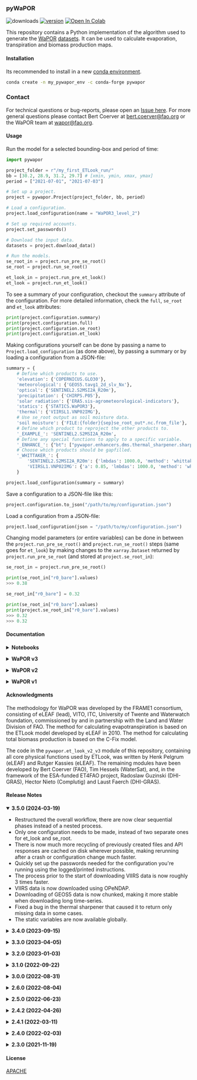 ### pyWaPOR

![downloads](https://img.shields.io/pypi/dw/pywapor) [![version](https://img.shields.io/pypi/v/pywapor)](https://pypi.org/project/pywapor/) [![Open In Colab](https://colab.research.google.com/assets/colab-badge.svg)](https://colab.research.google.com/github/un-fao/FAO-Water-Applications/blob/main/pyWaPOR/introduction.ipynb)

This repository contains a Python implementation of the algorithm used to generate the [WaPOR](http://www.fao.org/in-action/remote-sensing-for-water-productivity/en/) [datasets](https://wapor.apps.fao.org/home/WAPOR_2/1). It can be used to calculate evaporation, transpiration and biomass production maps.

#### Installation

Its recommended to install in a new [conda environment](https://docs.conda.io/projects/conda/en/latest/user-guide/concepts/environments.html).

```bash
conda create -n my_pywapor_env -c conda-forge pywapor
```

### Contact

For technical questions or bug-reports, please open an [Issue here](https://bitbucket.org/cioapps/pywapor/issues). For more general questions please contact Bert Coerver at [bert.coerver@fao.org](mailto:bert.coerver@fao.org) or the WaPOR team at [wapor@fao.org](mailto:wapor@fao.org).

#### Usage

Run the model for a selected bounding-box and period of time:

```python
import pywapor

project_folder = r"/my_first_ETLook_run/"
bb = [30.2, 28.9, 31.2, 29.7] # [xmin, ymin, xmax, ymax]
period = ["2021-07-01", "2021-07-03"]

# Set up a project.
project = pywapor.Project(project_folder, bb, period)

# Load a configuration.
project.load_configuration(name = "WaPOR3_level_2")

# Set up required accounts.
project.set_passwords()

# Download the input data.
datasets = project.download_data()

# Run the models.
se_root_in = project.run_pre_se_root()
se_root = project.run_se_root()

et_look_in = project.run_pre_et_look()
et_look = project.run_et_look()
```

To see a summary of your configuration, checkout the `summary` attribute of the configuration. For more detailed information, check the `full`, `se_root` and `et_look` attributes:

```python
print(project.configuration.summary)
print(project.configuration.full)
print(project.configuration.se_root)
print(project.configuration.et_look)
```

Making configurations yourself can be done by passing a name to `Project.load_configuration` (as done above), by passing a summary or by loading a configuration from a JSON-file:

```python
summary = {
    # Define which products to use.
    'elevation': {'COPERNICUS.GLO30'},
    'meteorological': {'GEOS5.tavg1_2d_slv_Nx'},
    'optical': {'SENTINEL2.S2MSI2A_R20m'},
    'precipitation': {'CHIRPS.P05'},
    'solar radiation': {'ERA5.sis-agrometeorological-indicators'},
    'statics': {'STATICS.WaPOR3'},
    'thermal': {'VIIRSL1.VNP02IMG'},
    # Use se_root output as soil moisture data.
    'soil moisture': {'FILE:{folder}{sep}se_root_out*.nc.from_file'},
    # Define which product to reproject the other products to.
    '_EXAMPLE_': 'SENTINEL2.S2MSI2A_R20m', 
    # Define any special functions to apply to a specific variable.
    '_ENHANCE_': {"bt": ["pywapor.enhancers.dms.thermal_sharpener.sharpen"],},
    # Choose which products should be gapfilled.
    '_WHITTAKER_': {
        'SENTINEL2.S2MSI2A_R20m': {'lmbdas': 1000.0, 'method': 'whittaker'}, 
        'VIIRSL1.VNP02IMG': {'a': 0.85, 'lmbdas': 1000.0, 'method': 'whittaker'}},
    }

project.load_configuration(summary = summary)
```

Save a configuration to a JSON-file like this:

```python
project.configuration.to_json("/path/to/my/configuration.json")
```

Load a configuration from a JSON-file:

```python
project.load_configuration(json = "/path/to/my/configuration.json")
```

Changing model parameters (or entire variables) can be done in between the `project.run_pre_se_root()` and `project.run_se_root()` steps (same goes for `et_look`) by making changes to the `xarray.Dataset` returned by `project.run_pre_se_root` (and stored at `project.se_root_in`):

```python
se_root_in = project.run_pre_se_root()

print(se_root_in["r0_bare"].values)
>>> 0.38

se_root_in["r0_bare"] = 0.32

print(se_root_in["r0_bare"].values)
print(project.se_root_in["r0_bare"].values)
>>> 0.32
>>> 0.32
```

#### Documentation
<p><details>
<summary><b>Notebooks</b></summary>

<table class = "docutils align-default">
   <thead>
      <tr class="row-odd" style="text-align:center">
         <th class="head"></th>
         <th class="head">Name</th>
         <th class="head" width = "150">Colab</th>
      </tr>
   </thead>
   <tbody>
      <tr class="row-odd">
         <td>1.</td>
         <td>Introduction</td>
         <td style="text-align:center"><a href="https://colab.research.google.com/github/un-fao/FAO-Water-Applications/blob/main/pyWaPOR/introduction.ipynb"><img src="https://colab.research.google.com/assets/colab-badge.svg" alt="colab"/></a></td>
      </tr>
      <tr class="row-even">
         <td>2.</td>
         <td>Passwords</td>
         <td style="text-align:center"><a href="https://colab.research.google.com/github/un-fao/FAO-Water-Applications/blob/main/pyWaPOR/passwords.ipynb"><img src="https://colab.research.google.com/assets/colab-badge.svg" alt="colab"/></a></td>
      </tr>
      <tr class="row-odd">
         <td>3.</td>
         <td>Enhancers</td>
         <td style="text-align:center"><a href="https://colab.research.google.com/github/un-fao/FAO-Water-Applications/blob/main/pyWaPOR/enhancers.ipynb"><img src="https://colab.research.google.com/assets/colab-badge.svg" alt="colab"/></a></td>
      </tr>
      <tr class="row-even">
         <td>4.</td>
         <td>Sideloading</td>
         <td style="text-align:center"><a href="https://colab.research.google.com/github/un-fao/FAO-Water-Applications/blob/main/pyWaPOR/sideload.ipynb"><img src="https://colab.research.google.com/assets/colab-badge.svg" alt="colab"/></a></td>
      </tr>
   </tbody>
</table>

</details></p>

<p><details>
<summary><b>WaPOR v3</b></summary>
<ul>
<li><a href="https://bitbucket.org/cioapps/wapor-et-look/wiki/Home">WaPOR-ETLook Online Manual (v3)</a></li>
</ul>
</details></p>

<p><details>
<summary><b>WaPOR v2</b></summary>
<ul>
<li><a href="https://bitbucket.org/cioapps/pywapor/downloads/FRAME_ET_v2_data_manual_finaldraft_v2.2.pdf">WaPOR-ETLook Data Manual (v2)</a></li>

<li><a href="https://bitbucket.org/cioapps/pywapor/downloads/FRAME_NPP_v2_data_manual_finaldraft_v2.2.pdf">WaPOR-Biomass Data Manual (v2)</a></li>
</ul>
</details></p>

<p><details>
<summary><b>WaPOR v1</b></summary>
<ul>
<li><a href="https://bitbucket.org/cioapps/pywapor/downloads/20190522_V1_WaPOR_v_1_Data_Manual_Evapotranspiration.pdf">WaPOR-ETLook Data Manual (v1)</a></li>
</ul>
</details></p>

#### Acknowledgments
The methodology for WaPOR was developed by the FRAME1 consortium, consisting of eLEAF (lead), VITO, ITC, University of Twente and Waterwatch foundation, commissioned by and in partnership with the Land and Water Division of FAO. The method for calculating evapotranspiration is based on the ETLook model developed by eLEAF in 2010. The method for calculating total biomass production is based on the C-Fix model. 

The code in the `pywapor.et_look_v2_v3` module of this repository, containing all core physical functions used by ETLook, was written by Henk Pelgrum (eLEAF) and Rutger Kassies (eLEAF). The remaining modules have been developed by Bert Coerver (FAO), Tim Hessels (WaterSat), and, in the framework of the ESA-funded ET4FAO project, Radoslaw Guzinski (DHI-GRAS), Hector Nieto (Complutig) and Laust Faerch (DHI-GRAS).

#### Release Notes

<p><details open>
<summary><b>3.5.0 (2024-03-19)</b></summary>
<ul>
    <li> Restructured the overall workflow, there are now clear sequential phases instead of a nested process.</li>
    <li> Only one configuration needs to be made, instead of two separate ones for et_look and se_root.</li>
    <li> There is now much more recycling of previously created files and API responses are cached on disk wherever possible, making rerunning after a crash or configuration change much faster.</li>
    <li> Quickly set up the passwords needed for the configuration you're running using the logged/printed instructions.</li>
    <li> The process prior to the start of downloading VIIRS data is now roughly 3 times faster.</li>
    <li> VIIRS data is now downloaded using OPeNDAP.</li>
    <li> Downloading of GEOS5 data is now chunked, making it more stable when downloading long time-series.</li>
    <li> Fixed a bug in the thermal sharpener that caused it to return only missing data in some cases.</li>
    <li> The static variables are now available globally.</li>
</ul>
</details></p>

<p><details>
<summary><b>3.4.0 (2023-09-15)</b></summary>
<ul>
    <li> Rewritten code to download and process VIIRSL1 data, which is now available from an S3 bucket.</li>
    <li> Rewritten code to download PROBA-V data, which now comes from the new Terrascope platform (the old portal was deprecated). </li>
    <li> Rewritten Sentinel downloader, which now uses the new Copernicus Data Space Ecosystem. Most importantly this means that all images are available instantly (so no more tedious requesting from the Long Term Archive for older scenes).
    <li> Projecting of curvilinear data (VIIRSL1 and Sentinel-3) is now done using gdal-warp. </li>
    <li> Calculation of terrain slope and aspect is now done using gdal-dem. </li>
    <li> It is now possible turn off SSL-verification when downloading certain products. Run 'import os; os.environ["PYWAPOR_VERIFY_SSL"] = "NO"' to do so. </li>
    <li> Simplified installation requirements. </li>
    <li> Available options in `pywapor.pre_et_look.main` for `sources` are now "level_1", "level_2", "level_3", "level_2_v3" (new default value) and "level_3_v3". The `bin_length' is now set to 1 by default (was `"DEKAD"`).
    <li> Various other smaller bug fixes.</li>
</ul>
</details></p>

<p><details>
<summary><b>3.3.0 (2023-04-05)</b></summary>
<ul>
    <li> - Option to smooth and interpolate data with a Whittaker smoother.</li>
    <li> - Downloading of Sentinel-3 data is now faster.
    <li> - Fixed an issue that could result in an incorrect scale-factor being applied to Sentinel-2 images.</li>
</ul>
</details></p>

<p><details>
<summary><b>3.2.0 (2023-01-03)</b></summary>
<ul>
    <li> - Full Landsat support, automatically download and process Landsat (5-9) data. </li>
    <li> - Fixed a bug that caused some MODIS data to be missing inside the selected boundingbox. </li>
    <li> - You can now re-enter a password in case you've provided an incorrect one. </li>
    <li> - Bugfixes (including more Windows specific ones). </li>
    <li> - Updated weights to calculate albedo for Landsat and Sentinel. </li>
</ul>
</details></p>

<p><details>
<summary><b>3.1.0 (2022-09-22)</b></summary>
<ul>
    <li> - Added a thermal sharpening algorithm (<a href = https://github.com/radosuav/pyDMS>pyDMS</a>) to increase LST resolution.</li>
    <li> - Now, when after several failed attempts to download a variable, the code will continue processing other variables. </li>
    <li> - Improved cloud-masking for VIIRSL1. </li>
    <li> - Bugfixes (including several Windows specific ones). </li>
    <li> - More information in the log. </li>
</ul>
</details></p>

<p><details>
<summary><b>3.0.0 (2022-08-31)</b></summary>
<ul>
    <li> - Bugfixes. Most noteably, server side errors when downloading data are now handeled better, i.e. collect tools will retry several times when a download fails, but many other smaller issues have been fixed too. </li>
    <li> - Performance improvements, mostly due to fewer reprojections. </li>
    <li> - Better logging. The logs from SENTINEL and ERA5 are now directed to seperate channels and logs now show peak-memory-usage for critical calculation steps.
    <li> - `et_look` and `se_root` now accept a `chunks` keyword to adjust the chunksizes at which the calculations are done. Increase them if you have a lot of RAM available, decrease them for slower calculations but with less memory usage.</li>
    <li> - Support for WaPOR v3 methodology. Choose `et_look_version = "v3"` and `se_root_version = "v3"` when running the respective models (`et_look` and `se_root`).</li>
    <li> - Default configurations for WaPOR v3 input datasets, i.e. choose `sources = "level_2_v3"` when running `pre_et_look` or `pre_se_root`.
    <li> - New collect functions for COPERNICUS DEM. </li>
    <li> - The data structure for STATICS is now consistent with the other products. </li>
</ul>
</details></p>

<p><details>
<summary><b>2.6.0 (2022-08-04)</b></summary>
<ul>
    <li> - New collect functions for VIIRS (Level-1), SENTINEL-2, SENTINEL-3 and (ag)ERA5.</li>
    <li> - pyWaPOR now works with Python versions greater than 3.8.
</ul>
</details></p>

<p><details>
<summary><b>2.5.0 (2022-06-23)</b></summary>
<ul>
    <li> - Rewritten collect tools.</li>
    <li> - The entire workflow now works with netCDF.</li>
    <li> - All the netCDF files are formatted to support the <a href = "https://corteva.github.io/rioxarray/stable/getting_started/getting_started.html">rio-acccessor</a>.</li>
</ul>
</details></p>

<p><details>
<summary><b>2.4.2 (2022-04-26)</b></summary>
<br>
<ul>
    <li> - New biomass module and NPP calculation.</li>
</ul>
</details></p>

<p><details>
<summary><b>2.4.1 (2022-03-11)</b></summary>
<ul>
    <li> - NetCDF files are now compressed when saved to disk.</li>
    <li> - Calculation of Total Biomass Production is now turned on by default.</li>
    <li> - It is no longer required to provide <b>all</b> input variables to et_look,
    the model will calculate as many variables as possible with the given data. For example,
    if you are only interested in acquiring interception rates, it would now suffice to only prepare ndvi and p (precipitation) data with pre_et_look.</li>
    <li> - et_look now automatically generates an interactive network graph visualising the executed computation steps.</li>
</ul>
</details></p>

<p><details>
<summary><b>2.4.0 (2022-02-03)</b></summary>
<ul>
    <li> - Easily apply your own functions to data, i.e. use your own custom filters, gap-fillers etc.</li>
    <li> - Side-load your own data, i.e. easily incorporate you own datasets.</li>
    <li> - Added functions to process Landsat Level-2 to “ndvi”, “lst” and “r0”.</li>
    <li> - Data is now stored and processed as netCDF (using xarray and dask).</li>
    <li> - Calculations in et_look() and se_root() are now done in chunks, instead of using a for-loop.</li>
    <li> - Some previously constant parameters now have spatial variability.</li>
    <li> - Improved logging.</li>
    <li> - Download functions now show progress and download-speed.</li>
    <li> - MODIS datasets switched from v6.0 (decommissioned soon) to v6.1.</li>
    <li> - The lapse-rate correction to temperature data is now more accurate and faster.</li>
    <li> - VITO and WAPOR passwords are now checked when entered.</li>
    <li> - Other bug-fixes and performance improvements.</li>
</ul>
</details></p>

<p><details>
<summary><b>2.3.0 (2021-11-19)</b></summary>
<ul> 
    <li> - Automatically create input composites before running ETLook.</li>
    <li> - Choose composite lengths in number of days or dekads.</li>
    <li> - Option to choose which products to use per variable.</li>
    <li> - Calculate soil saturation separate from ETLook.</li>
    <li> - PROBA-V support for NDVI and Albedo inputs.</li>
    <li> - Define diagnostics pixels, for which extra outputs are created (e.g. charts, maps etc.).</li>
    <li> - Bug-fixes and performance improvements.</li>
</ul>
</details></p>

#### License
[APACHE](https://bitbucket.org/cioapps/wapor-et-look/src/dev/LICENSE)